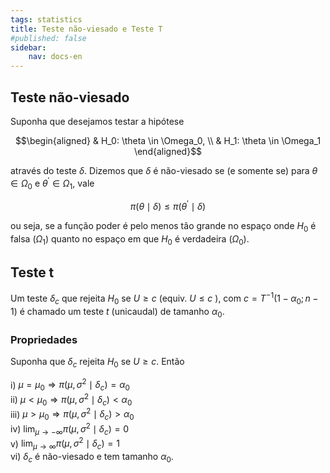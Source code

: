```yaml
---
tags: statistics
title: Teste não-viesado e Teste T
#published: false
sidebar:
    nav: docs-en
---
```


## Teste não-viesado

Suponha que desejamos testar a hipótese

$$\begin{aligned}
& H_0: \theta \in \Omega_0, \\
& H_1: \theta \in \Omega_1 
\end{aligned}$$

através do teste $\delta$. Dizemos que $\delta$ é não-viesado se (e somente se) para $\theta \in \Omega_0$ e $\theta^{\prime} \in \Omega_1$, vale

$$\pi(\theta \mid \delta) \leq \pi\left(\theta^{\prime} \mid \delta\right)$$

ou seja, se a função poder é pelo menos tão grande no espaço onde $H_0$ é falsa $\left(\Omega_1\right)$ quanto no espaço em que $H_0$ é verdadeira $\left(\Omega_0\right)$.

## Teste t

Um teste $\delta_c$ que rejeita $H_0$ se $U \geq c$ (equiv. $U \leq c$ ), com $c=T^{-1}\left(1-\alpha_0 ; n-1\right)$ é chamado um teste $t$ (unicaudal) de tamanho $\alpha_0$.

### Propriedades

Suponha que $\delta_c$ rejeita $H_0$ se $U \geq c$. Então

i) $\mu=\mu_0 \Longrightarrow \pi\left(\mu, \sigma^2 \mid \delta_c\right)=\alpha_0$ \
ii) $\mu<\mu_0 \Longrightarrow \pi\left(\mu, \sigma^2 \mid \delta_c\right)<\alpha_0$ \
iii) $\mu>\mu_0 \Longrightarrow \pi\left(\mu, \sigma^2 \mid \delta_c\right)>\alpha_0$ \
iv) $\lim _{\mu \rightarrow-\infty} \pi\left(\mu, \sigma^2 \mid \delta_c\right)=0$ \
v) $\lim _{\mu \rightarrow \infty} \pi\left(\mu, \sigma^2 \mid \delta_c\right)=1$ \
vi) $\delta_c$ é não-viesado e tem tamanho $\alpha_0$.
